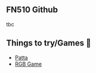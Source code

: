 ## FN510 Github
tbc
 

## Things to try/Games 🤠

- [Patta](https://fn510.github.io/patta/) 
- [RGB Game](https://fn510.github.io/ColourGame/)
